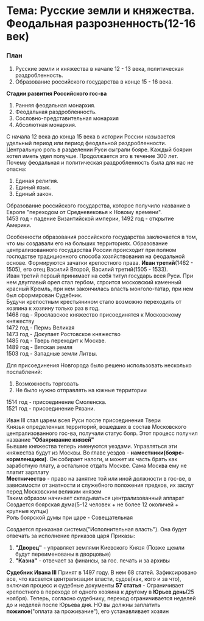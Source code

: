 # Тема: Русские земли и княжества. Феодальная разрозненность(12-16 век)

### План

1.  Русские земли и княжества в начале 12 - 13 века, политическая раздробленность.
2.  Образование российского государства в конце 15 - 16 века.

**Стадии развития Российского гос-ва**

1.  Ранняя феодальная монархия.
2.  Феодальная раздробленность.
3.  Сословно-представительная монархия
4.  Абсолютная монархия.

С начала 12 века до конца 15 века в истории России называется удельный период или период феодальной раздробленности. Центральную роль в разделении Руси сыграли бояре. Каждый боярин хотел иметь удел получше. Продолжается это в течение 300 лет. Почему феодальная и политическая раздробленность была для нас не опасна:

1.  Единая религия.
2.  Единый язык.
3.  Единый закон.

Образование российского государства, которое получило название в Европе "переходом от Средневековья к Новому времени".  
1453 год - падение Византийской империи, 1492 год - открытие Америки.

Особенности образования российского государства заключается в том, что мы создавали его на больших территориях. Образование централизованного государства России происходит при полном господстве традиционного способа хозяйствования на феодальной основе. Формируются зачатки крепостного права. 
**Иван третий**(1462 - 1505), его отец Василий Второй, Василий третий(1505 - 1533).  
Иван третий первый принимает на себя титул государь всея Руси. При нем двуглавый орел стал гербом, строится московский каменный красный Кремль, при нем закончилась власть монголо-татар, при нем был сформирован Судебник.  
Будучи крепостным крестьянином стало возможно переходить от хозяина к хозяину только раз в год.  
1468 год - Ярославское княжество присоединятся к Московскому княжеству  
1472 год - Пермь Великая  
1473 год - Докупает Ростовское княжество  
1485 год - Тверь переходит к Москве.  
1489 год - Вятская земля  
1503 год - Западные земли Литвы.

Для присоединения Новгорода было решено использовать несколько послаблений:

1.  Возможность торговать
2.  Не было нужно отправлять на южные территории

1514 год - присоединение Смоленска.  
1521 год - присоединение Рязани.

Иван III стал царем всея Руси после присоединения Твери  
Князья определенных территорий, вошедших в состав Московского централизованного гос-ва, получали статус бояр. Этот процесс получил название **"Обаяривание князей"**  
Бывшие княжества теперь именуются уездами. Управляться эти княжества будут из Москвы. Во главе уездов - **наместники(бояре-кормленщики)**. Он собирает налоги, и может их часть брать как заработную плату, а остальное отдать Москве. Сама Москва ему не платит зарплату  
**Местничество** - право на занятие той или иной должности в гос-ве, в зависимости от знатности и служебного положения предков, их заслуг перед Московским великим князем  
Таким образом начинает складываться централизованный аппарат  
Создается боярская дума(5-12 человек + не более 12 околичей + крупные купцы)  
Роль боярской думы при царе - Совещательная

Создается приказная система("Исполнительная власть"). Она будет отвечать за исполнение приказов царя
Приказы:
1. **"Дворец"** - управляет землями Киевского Князя (Позже щемли будут переименованы в дворцовые)
2. **"Казна"** - отвечает за финансы, за гос. печать и за архивы

**Судебник Ивана III**
Принят в 1497 году. В нем 68 статей. Зафиксировано все, что касается централизации власти, судов(как, кого и за что), включая процесс и судебные документы
**57 статья** - Ограничивает крепостного в переходе от одного хозяина к другому в **Юрьев день**(25 ноября). Теперь, согласно судебнику, переход ограничивается неделей до и неделей после Юрьева дня. НО вы должны заплатить **пожилое**("оплата за проживание"), его устанавливает хозяин